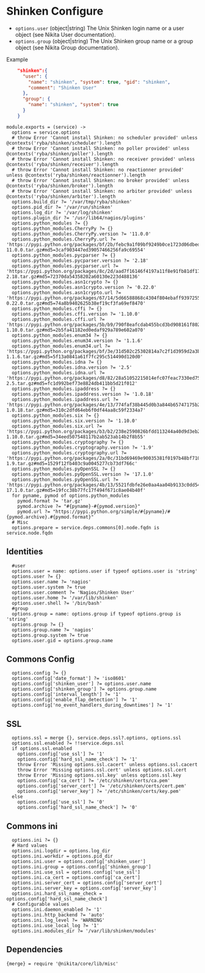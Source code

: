 
# Shinken Configure

*   `options.user` (object|string)
    The Unix Shinken login name or a user object (see Nikita User documentation).
*   `options.group` (object|string)
    The Unix Shinken group name or a group object (see Nikita Group documentation).

Example

```json
    "shinken":{
      "user": {
        "name": "shinken", "system": true, "gid": "shinken",
        "comment": "Shinken User"
      },
      "group": {
        "name": "shinken", "system": true
      }
    }
```

    module.exports = (service) ->
      options = service.options
      # throw Error 'Cannot install Shinken: no scheduler provided' unless @contexts('ryba/shinken/scheduler').length
      # throw Error 'Cannot install Shinken: no poller provided' unless @contexts('ryba/shinken/poller').length
      # throw Error 'Cannot install Shinken: no receiver provided' unless @contexts('ryba/shinken/receiver').length
      # throw Error 'Cannot install Shinken: no reactionner provided' unless @contexts('ryba/shinken/reactionner').length
      # throw Error 'Cannot install Shinken: no broker provided' unless @contexts('ryba/shinken/broker').length
      # throw Error 'Cannot install Shinken: no arbiter provided' unless @contexts('ryba/shinken/arbiter').length
      options.build_dir ?= '/var/tmp/ryba/shinken'
      options.pid_dir ?= '/var/run/shinken'
      options.log_dir ?= '/var/log/shinken'
      options.plugin_dir ?= '/usr/lib64/nagios/plugins'
      options.python_modules ?= {}
      options.python_modules.CherryPy ?= {}
      options.python_modules.CherryPy.version ?= '11.0.0'
      options.python_modules.CherryPy.url ?= 'https://pypi.python.org/packages/bf/2b/febc9a1f09bf9249b0ce1723d06dbedd9ff34879b76d17180611c48a7f63/CherryPy-11.0.0.tar.gz#md5=3caf903447ed39057466256fa9c69554'
      options.python_modules.pycparser ?= {}
      options.python_modules.pycparser.version ?= '2.18'
      options.python_modules.pycparser.url ?= 'https://pypi.python.org/packages/8c/2d/aad7f16146f4197a11f8e91fb81df177adcc2073d36a17b1491fd09df6ed/pycparser-2.18.tar.gz#md5=72370da54358202a60130e223d488136'
      options.python_modules.asn1crypto ?= {}
      options.python_modules.asn1crypto.version ?= '0.22.0'
      options.python_modules.asn1crypto.url ?= 'https://pypi.python.org/packages/67/14/5d66588868c4304f804ebaff9397255f6ec5559e46724c2496e0f26e68d6/asn1crypto-0.22.0.tar.gz#md5=74a8b9402625b38ef19cf3fa69ef8470'
      options.python_modules.cffi ?= {}
      options.python_modules.cffi.version ?= '1.10.0'
      options.python_modules.cffi.url ?= 'https://pypi.python.org/packages/5b/b9/790f8eafcdab455bcd3bd908161f802c9ce5adbf702a83aa7712fcc345b7/cffi-1.10.0.tar.gz#md5=2b5fa41182ed0edaf929a789e602a070'
      options.python_modules.enum34 ?= {}
      options.python_modules.enum34.version ?= '1.1.6'
      options.python_modules.enum34.url ?= 'https://pypi.python.org/packages/bf/3e/31d502c25302814a7c2f1d3959d2a3b3f78e509002ba91aea64993936876/enum34-1.1.6.tar.gz#md5=5f13a0841a61f7fc295c514490d120d0'
      options.python_modules.idna ?= {}
      options.python_modules.idna.version ?= '2.5'
      options.python_modules.idna.url ?= 'https://pypi.python.org/packages/d8/82/28a51052215014efc07feac7330ed758702fc0581347098a81699b5281cb/idna-2.5.tar.gz#md5=fc1d992bef73e8824db411bb5d21f012'
      options.python_modules.ipaddress ?= {}
      options.python_modules.ipaddress.version ?= '1.0.18'
      options.python_modules.ipaddress.url ?= 'https://pypi.python.org/packages/4e/13/774faf38b445d0b3a844b65747175b2e0500164b7c28d78e34987a5bfe06/ipaddress-1.0.18.tar.gz#md5=310c2dfd64eb6f0df44aa8c59f2334a7'
      options.python_modules.six ?= {}
      options.python_modules.six.version ?= '1.10.0'
      options.python_modules.six.url ?= 'https://pypi.python.org/packages/b3/b2/238e2590826bfdd113244a40d9d3eb26918bd798fc187e2360a8367068db/six-1.10.0.tar.gz#md5=34eed507548117b2ab523ab14b2f8b55'
      options.python_modules.cryptography ?= {}
      options.python_modules.cryptography.version ?= '1.9'
      options.python_modules.cryptography.url ?= 'https://pypi.python.org/packages/2a/0c/31bd69469e90035381f0197b48bf71032991d9f07a7e444c311b4a23a3df/cryptography-1.9.tar.gz#md5=1529f12fb403c9a0045277cb73df766c'
      options.python_modules.pyOpenSSL ?= {}
      options.python_modules.pyOpenSSL.version ?= '17.1.0'
      options.python_modules.pyOpenSSL.url ?= 'https://pypi.python.org/packages/4b/13/5521fdbfe26e0aa4aa04b9133c0dd5450a50e4aee5be44461d448e57560e/pyOpenSSL-17.1.0.tar.gz#md5=19fcc38b77fc17f494f671c8ae04b40f'
      for pyname, pymod of options.python_modules
        pymod.format ?= 'tar.gz'
        pymod.archive ?= "#{pyname}-#{pymod.version}"
        pymod.url ?= "https://pypi.python.org/simple/#{pyname}/#{pymod.archive}.#{pymod.format}"
      # Misc
      options.prepare = service.deps.commons[0].node.fqdn is service.node.fqdn

## Identities

      #user
      options.user = name: options.user if typeof options.user is 'string'
      options.user ?= {}
      options.user.name ?= 'nagios'
      options.user.system ?= true
      options.user.comment ?= 'Nagios/Shinken User'
      options.user.home ?= '/var/lib/shinken'
      options.user.shell ?= '/bin/bash'
      #group
      options.group = name: options.group if typeof options.group is 'string'
      options.group ?= {}
      options.group.name ?= 'nagios'
      options.group.system ?= true
      options.user.gid = options.group.name

## Commons Config

      options.config ?= {}
      options.config['date_format'] ?= 'iso8601'
      options.config['shinken_user'] ?= options.user.name
      options.config['shinken_group'] ?= options.group.name
      options.config['interval_length'] ?= '1'
      options.config['enable_flap_detection'] ?= '1'
      options.config['no_event_handlers_during_downtimes'] ?= '1'

## SSL

      options.ssl = merge {}, service.deps.ssl?.options, options.ssl
      options.ssl.enabled ?= !!service.deps.ssl
      if options.ssl.enabled
        options.config['use_ssl'] ?= '1'
        options.config['hard_ssl_name_check'] ?= '1'
        throw Error 'Missing options.ssl.cacert' unless options.ssl.cacert
        throw Error 'Missing options.ssl.cert' unless options.ssl.cert
        throw Error 'Missing options.ssl.key' unless options.ssl.key
        options.config['ca_cert'] ?= '/etc/shinken/certs/ca.pem'
        options.config['server_cert'] ?= '/etc/shinken/certs/cert.pem'
        options.config['server_key'] ?= '/etc/shinken/certs/key.pem'
      else
        options.config['use_ssl'] ?= '0'
        options.config['hard_ssl_name_check'] ?= '0'

## Commons ini

      options.ini ?= {}
      # Hard values
      options.ini.logdir = options.log_dir
      options.ini.workdir = options.pid_dir
      options.ini.user = options.config['shinken_user']
      options.ini.group = options.config['shinken_group']
      options.ini.use_ssl = options.config['use_ssl']
      options.ini.ca_cert = options.config['ca_cert']
      options.ini.server_cert = options.config['server_cert']
      options.ini.server_key = options.config['server_key']
      options.ini.hard_ssl_name_check = options.config['hard_ssl_name_check']
      # Configurable values
      options.ini.daemon_enabled ?= '1'
      options.ini.http_backend ?= 'auto'
      options.ini.log_level ?= 'WARNING'
      options.ini.use_local_log ?= '1'
      options.ini.modules_dir ?= '/var/lib/shinken/modules'

## Dependencies

    {merge} = require '@nikita/core/lib/misc'
